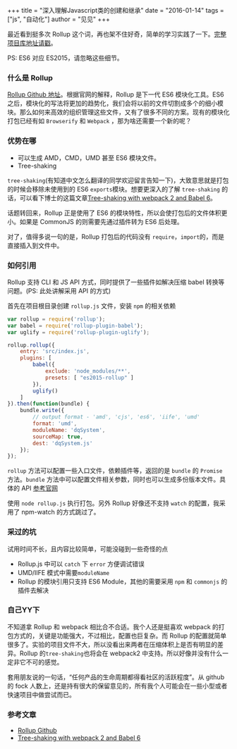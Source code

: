 +++
title = "深入理解Javascript类的创建和继承"
date = "2016-01-14"
tags = ["js", "自动化"]
author = "见见"
+++

最近看到挺多次 Rollup 这个词，再也架不住好奇，简单的学习实践了一下。[完整项目库地址请戳](https://github.com/jyu213/rollup-demo)。

PS: ES6 对应 ES2015，请忽略这些细节。

### 什么是 Rollup
[Rollup Github 地址](https://github.com/rollup/rollup)。根据官网的解释，Rollup 是下一代 ES6 模块化工具。ES6 之后，模块化的写法将更加的趋势化，我们会将以前的文件切割成多个的细小模块。那么如何来高效的组织管理这些文件，又有了很多不同的方案。现有的模块化打包已经有如
`Browserify` 和 `Webpack` ，那为啥还需要一个新的呢？

### 优势在哪
* 可以生成 AMD，CMD，UMD 甚至 ES6 模块文件。
* Tree-shaking

<!--more-->

`tree-shaking`(有知道中文怎么翻译的同学欢迎留言告知一下)，大致意思就是打包的时候会移除未使用到的 ES6 `exports`模块。想要更深入的了解 `tree-shaking` 的话，可以看下博士的这篇文章[Tree-shaking with webpack 2 and Babel 6](http://www.2ality.com/2015/12/webpack-tree-shaking.html)。

话题转回来，Rollup 正是使用了 ES6 的模块特性，所以会使打包后的文件体积更小。如果是 CommonJS 的则需要先通过插件转为 ES6 后处理。

对了，值得多说一句的是，Rollup 打包后的代码没有 `require`，`import`的，而是直接插入到文件中。

### 如何引用
Rollup 支持 CLI 和 JS API 方式，同时提供了一些插件如解决压缩 babel 转换等问题。(PS: 此处讲解采用 API 的方式)

首先在项目根目录创建 `rollup.js` 文件，安装 `npm` 的相关依赖

```javascript
var rollup = require('rollup');
var babel = require('rollup-plugin-babel');
var uglify = require('rollup-plugin-uglify');

rollup.rollup({
    entry: 'src/index.js',
    plugins: [
        babel({
            exclude: 'node_modules/**',
            presets: [ "es2015-rollup" ]
        }),
        uglify()
    ]
}).then(function(bundle) {
    bundle.write({
        // output format - 'amd', 'cjs', 'es6', 'iife', 'umd'
        format: 'umd',
        moduleName: 'dqSystem',
        sourceMap: true,
        dest: 'dqSystem.js'
    });
});
```

`rollup` 方法可以配置一些入口文件，依赖插件等，返回的是 `bundle` 的 `Promise` 方法。`bundle` 方法中可以配置文件相关参数，同时也可以生成多份版本文件。具体的 API [参考官网](https://github.com/rollup/rollup/wiki/JavaScript-API)

使用 `node rollup.js` 执行打包。另外 Rollup 好像还不支持 `watch` 的配置，我采用了 npm-watch 的方式跳过了。

### 采过的坑
试用时间不长，且内容比较简单，可能没碰到一些奇怪的点

* Rollup.js 中可以 `catch` 下 `error` 方便调试错误
* UMD/IIFE 模式中需要`moduleName`
* Rollup 的模块引用只支持 ES6 Module，其他的需要采用 `npm` 和 `commonjs` 的插件去解决

### 自己YY下
不知道拿 Rollup 和 webpack 相比合不合适。我个人还是挺喜欢 webpack 的打包方式的，关键是功能强大，不过相比，配置也巨复杂。而 Rollup 的配置就简单很多了。实验的项目文件不大，所以没看出来两者在压缩体积上是否有明显的差异。Rollup 的`tree-shaking`也将会在 webpack2 中支持。所以好像并没有什么一定非它不可的感觉。

套用朋友说的一句话，“任何产品的生命周期都得看社区的活跃程度”。从 github 的 fock 人数上，还是持有很大的保留意见的，所有我个人可能会在一些小型或者快速项目中做尝试而已。

### 参考文章
* [Rollup Github](https://github.com/rollup/rollup)
* [Tree-shaking with webpack 2 and Babel 6](http://www.2ality.com/2015/12/webpack-tree-shaking.html)